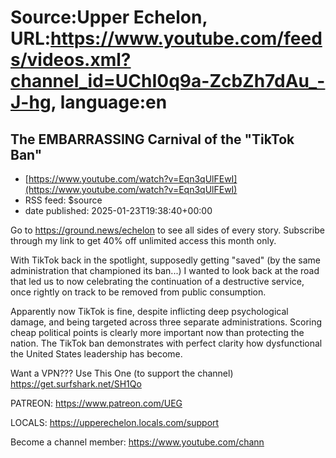 # Source:Upper Echelon, URL:https://www.youtube.com/feeds/videos.xml?channel_id=UChI0q9a-ZcbZh7dAu_-J-hg, language:en

## The EMBARRASSING Carnival of the "TikTok Ban"
 - [https://www.youtube.com/watch?v=Eqn3qUlFEwI](https://www.youtube.com/watch?v=Eqn3qUlFEwI)
 - RSS feed: $source
 - date published: 2025-01-23T19:38:40+00:00

Go to https://ground.news/echelon to see all sides of every story. Subscribe through my link to get 40% off unlimited access this month only. 


With TikTok back in the spotlight, supposedly getting "saved" (by the same administration that championed its ban...) I wanted to look back at the road that led us to now celebrating the continuation of a destructive service, once rightly on track to be removed from public consumption.

Apparently now TikTok is fine, despite inflicting deep psychological damage, and being targeted across three separate administrations. Scoring cheap political points is clearly more important now than protecting the nation. The TikTok ban demonstrates with perfect clarity how dysfunctional the United States leadership has become.




Want a VPN??? Use This One (to support the channel)
https://get.surfshark.net/SH1Qo




PATREON: https://www.patreon.com/UEG

LOCALS: https://upperechelon.locals.com/support

Become a channel member: https://www.youtube.com/chann

